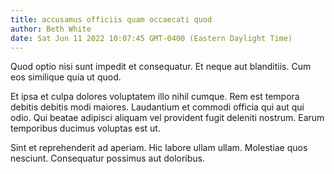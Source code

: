 ```yaml
---
title: accusamus officiis quam occaecati quod
author: Beth White
date: Sat Jun 11 2022 10:07:45 GMT-0400 (Eastern Daylight Time)
---
```

Quod optio nisi sunt impedit et consequatur. Et neque aut blanditiis. Cum eos similique quia ut quod.

 Et ipsa et culpa dolores voluptatem illo nihil cumque. Rem est tempora debitis debitis modi maiores. Laudantium et commodi officia qui aut qui odio. Qui beatae adipisci aliquam vel provident fugit deleniti nostrum. Earum temporibus ducimus voluptas est ut.

 Sint et reprehenderit ad aperiam. Hic labore ullam ullam. Molestiae quos nesciunt. Consequatur possimus aut doloribus.